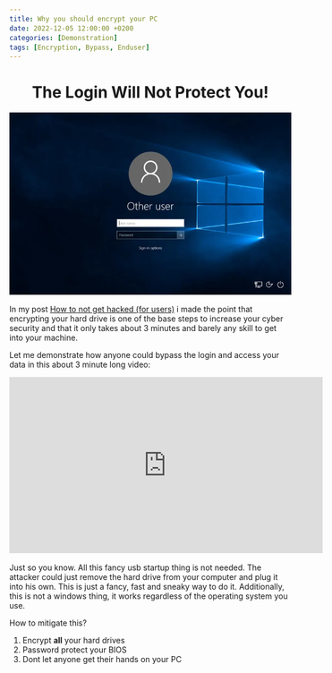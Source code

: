 ```yaml
---
title: Why you should encrypt your PC
date: 2022-12-05 12:00:00 +0200
categories: [Demonstration]
tags: [Encryption, Bypass, Enduser]
---
```

# <center>The Login Will Not Protect You!</center>
![Login](\assets\images\posts\WhyEncryptMyPC\login.jpg)

In my post [How to not get hacked (for users)](https://swiper.at/posts/How-To-Not-Get-Hacked-for-users/#4-encrypt-your-pcs-hard-drive) i made the point that encrypting your hard drive is one of the base steps to increase your cyber security and that it only takes about 3 minutes and barely any skill to get into your machine.

Let me demonstrate how anyone could bypass the login and access your data in this about 3 minute long video:

<center><iframe width="560" height="315" src="https://www.youtube.com/embed/v2Uooss9cQc" title="YouTube video player" frameborder="0" allow="accelerometer; autoplay; clipboard-write; encrypted-media; gyroscope; picture-in-picture" allowfullscreen></iframe></center>


Just so you know. All this fancy usb startup thing is not needed. The attacker could just remove the hard drive from your computer and plug it into his own. This is just a fancy, fast and sneaky way to do it. Additionally, this is not a windows thing, it works regardless of the operating system you use.

How to mitigate this?
1. Encrypt **all** your hard drives
2. Password protect your BIOS
3. Dont let anyone get their hands on your PC
